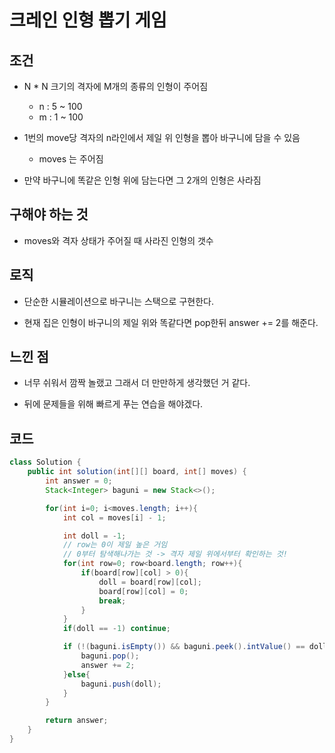 # 크레인 인형 뽑기 게임

## 조건

* N * N 크기의 격자에 M개의 종류의 인형이 주어짐
    * n : 5 ~ 100
    * m : 1 ~ 100
    
* 1번의 move당 격자의 n라인에서 제일 위 인형을 뽑아 바구니에 담을 수 있음

    * moves 는 주어짐

* 만약 바구니에 똑같은 인형 위에 담는다면 그 2개의 인형은 사라짐

## 구해야 하는 것

* moves와 격자 상태가 주어질 때 사라진 인형의 갯수

## 로직

* 단순한 시뮬레이션으로 바구니는 스택으로 구현한다.

* 현재 집은 인형이 바구니의 제일 위와 똑같다면 pop한뒤 answer += 2를 해준다.

## 느낀 점

* 너무 쉬워서 깜짝 놀랬고 그래서 더 만만하게 생각했던 거 같다. 

* 뒤에 문제들을 위해 빠르게 푸는 연습을 해야겠다.

## 코드

```java
class Solution {
    public int solution(int[][] board, int[] moves) {
        int answer = 0;
        Stack<Integer> baguni = new Stack<>();

        for(int i=0; i<moves.length; i++){
            int col = moves[i] - 1;

            int doll = -1;
            // row는 0이 제일 높은 거임
            // 0부터 탐색해나가는 것 -> 격자 제일 위에서부터 확인하는 것!
            for(int row=0; row<board.length; row++){
                if(board[row][col] > 0){
                    doll = board[row][col];
                    board[row][col] = 0;
                    break;
                }
            }
            if(doll == -1) continue;

            if (!(baguni.isEmpty()) && baguni.peek().intValue() == doll){
                baguni.pop();
                answer += 2;
            }else{
                baguni.push(doll);
            }
        }

        return answer;
    }
}
```